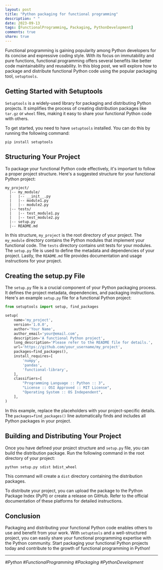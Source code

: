 ```yaml
---
layout: post
title: "Python packaging for functional programming"
description: " "
date: 2023-09-13
tags: [FunctionalProgramming, Packaging, PythonDevelopment]
comments: true
share: true
---
```


Functional programming is gaining popularity among Python developers for its concise and expressive coding style. With its focus on immutability and pure functions, functional programming offers several benefits like better code maintainability and reusability. In this blog post, we will explore how to package and distribute functional Python code using the popular packaging tool, `setuptools`.

## Getting Started with Setuptools

`Setuptools` is a widely-used library for packaging and distributing Python projects. It simplifies the process of creating distribution packages like `tar.gz` or `wheel` files, making it easy to share your functional Python code with others.

To get started, you need to have `setuptools` installed. You can do this by running the following command:

```
pip install setuptools
```

## Structuring Your Project

To package your functional Python code effectively, it's important to follow a proper project structure. Here's a suggested structure for your functional Python project:

```
my_project/
  |-- my_module/
  |   |-- __init__.py
  |   |-- module1.py
  |   |-- module2.py
  |-- tests/
  |   |-- test_module1.py
  |   |-- test_module2.py
  |-- setup.py
  |-- README.md
```

In this structure, `my_project` is the root directory of your project. The `my_module` directory contains the Python modules that implement your functional code. The `tests` directory contains unit tests for your modules. The `setup.py` file is used to define the metadata and dependencies of your project. Lastly, the `README.md` file provides documentation and usage instructions for your project.

## Creating the setup.py File

The `setup.py` file is a crucial component of your Python packaging process. It defines the project metadata, dependencies, and packaging instructions. Here's an example `setup.py` file for a functional Python project:

```python
from setuptools import setup, find_packages

setup(
    name='my_project',
    version='1.0.0',
    author='Your Name',
    author_email='your@email.com',
    description='A functional Python project',
    long_description='Please refer to the README file for details.',
    url='https://github.com/your_username/my_project',
    packages=find_packages(),
    install_requires=[
        'numpy',
        'pandas',
        'functional-library',
    ],
    classifiers=[
        "Programming Language :: Python :: 3",
        "License :: OSI Approved :: MIT License",
        "Operating System :: OS Independent",
    ],
)
```

In this example, replace the placeholders with your project-specific details. The `packages=find_packages()` line automatically finds and includes all Python packages in your project.

## Building and Distributing Your Project

Once you have defined your project structure and `setup.py` file, you can build the distribution package. Run the following command in the root directory of your project:

```
python setup.py sdist bdist_wheel
```

This command will create a `dist` directory containing the distribution packages.

To distribute your project, you can upload the package to the Python Package Index (PyPI) or create a release on GitHub. Refer to the official documentation of these platforms for detailed instructions.

## Conclusion

Packaging and distributing your functional Python code enables others to use and benefit from your work. With `setuptools` and a well-structured project, you can easily share your functional programming expertise with the Python community. Start packaging your functional Python projects today and contribute to the growth of functional programming in Python!

---

*#Python #FunctionalProgramming #Packaging #PythonDevelopment*